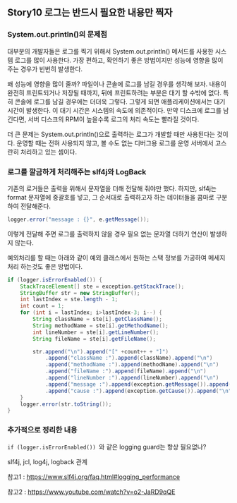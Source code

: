 ## Story10 로그는 반드시 필요한 내용만 찍자

### System.out.println()의 문제점
대부분의 개발자들은 로그를 찍기 위해서 System.out.println() 메서드를 사용한 시스템 로그를 많이 사용한다.
가장 편하고, 확인하기 좋은 방법이지만 성능에 영향을 많이 주는 경우가 빈번히 발생한다.

왜 성능에 영향을 많이 줄까? 파일이나 콘솔에 로그를 남길 경우를 생각해 보자. 내용이 완전히
프린트되거나 저장될 때까지, 뒤에 프린트하려는 부분은 대기 할 수밖에 없다. 특히 콘솔에 로그를
남길 경우에는 더더욱 그렇다. 그렇게 되면 애플리케이션에서는 대기 시간이 발생한다. 이 대기 시간은
시스템의 속도에 의존적이다. 만약 디스크에 로그를 남긴다면, 서버 디스크의 RPM이 높을수록 로그의
처리 속도는 빨라질 것이다.

더 큰 문제는 System.out.println()으로 출력하는 로그가 개발할 때만 사용된다는 것이다.
운영할 때는 전혀 사용되지 않고, 볼 수도 없는 디버그용 로그를 운영 서버에서 고스란히 처리하고 있는 셈이다.

### 로그를 깔금하게 처리해주는 slf4j와 LogBack
기존의 로거들은 출력을 위해서 문자열을 더해 전달해 줘야만 했다. 하지만, slf4j는 format 문자열에
중괄호를 넣고, 그 순서대로 출력하고자 하는 데이터들을 콤마로 구분하여 전달해준다.  
```java
logger.error("message : {}", e.getMessage());
```
이렇게 전달해 주면 로그를 출력하지 않을 경우 필요 없는 문자열 더하기 연산이 발생하지 않는다.

예외처리를 할 때는 아래와 같이 예외 클래스에서 원하는 스택 정보를 가공하여 메세지 처리 하는것도 좋은 방법이다.
```java
if (logger.isErrorEnabled()) {
    StackTraceElement[] ste = exception.getStackTrace();
    StringBuffer str = new StringBuffer();
    int lastIndex = ste.length - 1;
    int count = 1;
    for (int i = lastIndex; i>lastIndex-3; i--) {
    	String className = ste[i].getClassName();
	    String methodName = ste[i].getMethodName();
	    int lineNumber = ste[i].getLineNumber();
    	String fileName = ste[i].getFileName();

	    str.append("\n").append("[" +count++ + "]")
    		.append("className :").append(className).append("\n")
	    	.append("methodName :").append(methodName).append("\n")
		    .append("fileName :").append(fileName).append("\n")
    		.append("lineNumber :").append(lineNumber).append("\n")
	    	.append("message :").append(exception.getMessage()).append("\n")
		    .append("cause :").append(exception.getCause()).append("\n");
    }
    logger.error(str.toString());
}
```

### 추가적으로 정리한 내용
`if (logger.isErrorEnabled()) `와 같은 logging guard는 항상 필요없나?


slf4j, jcl, log4j, logback 관계


참고1 : https://www.slf4j.org/faq.html#logging_performance

참고2 : https://www.youtube.com/watch?v=o2-JaRD9qQE


 
